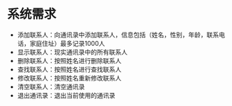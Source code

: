 # 系统需求

* 添加联系人：向通讯录中添加联系人，信息包括（姓名，性别，年龄，联系电话，家庭住址）最多记录1000人
* 显示联系人：现实通讯录中的所有联系人
* 删除联系人：按照姓名进行删除联系人
* 查找联系人：按照姓名进行查找联系人
* 修改联系人：按照姓名重新修改联系人
* 清空联系人：清空通讯录
* 退出通讯录：退出当前使用的通讯录